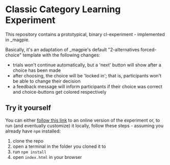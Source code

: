 # Classic Category Learning Experiment

This repository contains a prototypical, binary cl-experiment - implemented in _magpie.

Basically, it's an adaptation of _magpie's default "2-alternatives forced-choice" template with the following changes:

- trials won't continue automatically, but a 'next' button will show after a choice has been made
- after choosing, the choice will be 'locked in'; that is, participants won't be able to change their decision
- a feedback message will inform participants if their choice was correct and choice-buttons get colored respectively

## Try it yourself

You can either [follow this link](https://cal-catlearn-protoype.netlify.app/) to an online version of the experiment or, to run (and eventually customize) it locally, follow these steps - assuming you already have `npm` installed:

1. clone the repo
2. open a terminal in the folder you cloned it to
3. run `npm install` 
4. open `index.html` in your browser